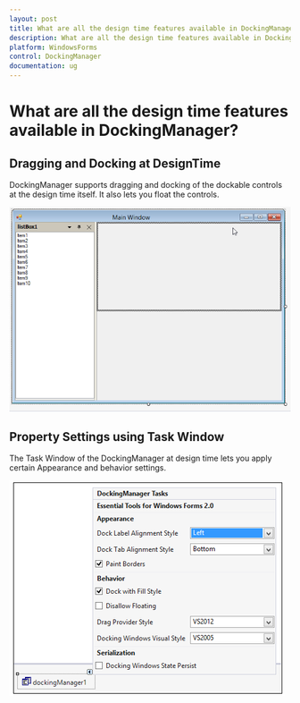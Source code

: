 ```yaml
---
layout: post
title: What are all the design time features available in DockingManager| WindowsForms | Syncfusion
description: What are all the design time features available in DockingManager
platform: WindowsForms
control: DockingManager
documentation: ug
---
```


# What are all the design time features available in DockingManager?

## Dragging and Docking at DesignTime
DockingManager supports dragging and docking of the dockable controls at the design time itself. It also lets you float the controls.

 ![](General_images/General_img3.jpeg)

## Property Settings using Task Window
The Task Window of the DockingManager at design time lets you apply certain Appearance and behavior settings.

 ![](General_images/General_img2.jpeg) 